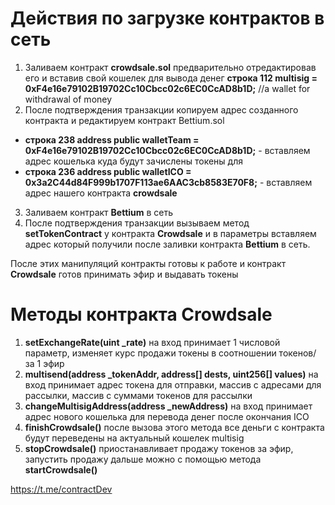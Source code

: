 # Действия по загрузке контрактов в сеть
1. Заливаем контракт **crowdsale.sol** предварительно отредактировав его и вставив свой кошелек для вывода денег
   **строка 112   multisig = 0xF4e16e79102B19702Cc10Cbcc02c6EC0CcAD8b1D;** //a wallet for withdrawal of money
2. После подтверждения транзакции копируем адрес созданного контракта и редактируем контракт Bettium.sol
  * **строка 238 address public walletTeam = 0xF4e16e79102B19702Cc10Cbcc02c6EC0CcAD8b1D;** - вставляем адрес кошелька куда будут зачислены токены для
  * **строка 236 address public walletICO =  0x3a2C44d84F999b1707F113ae6AAC3cb8583E70F8;** - вставляем адрес нашего контракта  **crowdsale**
3. Заливаем контракт **Bettium** в сеть
4. После подтверждения транзакции вызываем метод **setTokenContract** у контракта **Crowdsale** и в параметры вставляем адрес который получили после заливки контракта **Bettium**  в сеть.

После этих манипуляций контракты готовы к работе и контракт **Crowdsale**  готов принимать эфир и выдавать токены

# Методы контракта Crowdsale
1. **setExchangeRate(uint _rate)** на вход принимает 1 числовой параметр, изменяет курс продажи токены в соотношении токенов/за  1 эфир
2. **multisend(address _tokenAddr, address[] dests, uint256[] values)** на вход принимает адрес токена для отправки, массив с адресами для рассылки, массив с суммами токенов для рассылки
3.  **changeMultisigAddress(address _newAddress)** на вход принимает адрес нового кошелька для перевода денег после окончания ICO
4. **finishCrowdsale()** после вызова этого метода все деньги с контракта будут переведены на актуальный кошелек multisig
5. **stopCrowdsale()** приостанавливает продажу токенов за эфир, запустить продажу дальше можно с помощью метода **startCrowdsale()**

https://t.me/contractDev
